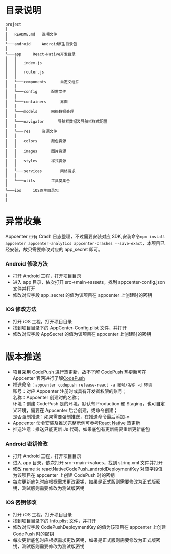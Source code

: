 # 目录说明

```
project
│
│   README.md   说明文件
│
└───android     Android原生目录包
│
└───app     React-Native开发目录
│   │
│   │   index.js
│   │
│   │   router.js
│   │
│   └───components      自定义组件
│   │
│   └───config      配置文件
│   │
│   └───containers      界面
│   │
│   └───models      网络数据处理
│   │
│   └───navigator      导航栏数据及导航栏样式配置
│   │
│   └───res     资源文件
│   │
│   │   colors      颜色资源
│   │
│   │   images      图片资源
│   │
│   │   styles      样式资源
│   │
│   └───services        网络请求
│   │
│   └───utils       工具类集合
│
└───ios     iOS原生目录包
|
|
```

# 异常收集

Appcenter 带有 Crash 日志整理，不过需要安装对应 SDK,安装命令`npm install appcenter appcenter-analytics appcenter-crashes --save-exact`，本项目已经安装，故只需要修改对应的 app_secret 即可。

### Android 修改方法

- 打开 Android 工程，打开项目目录
- 进入 app 目录，依次打开 src→main→assets，找到 appcenter-config.json 文件并打开
- 修改对应字段 app_secret 的值为该项目在 appcenter 上创建时的密钥

### iOS 修改方法

- 打开 iOS 工程，打开项目目录
- 找到项目目录下的 AppCenter-Config.plist 文件，并打开
- 修改对应字段 AppSecret 的值为该项目在 appcenter 上创建时的密钥

# 版本推送

- 项目采用 CodePush 进行热更新，故不了解 CodePush 热更新可在 Appcenter 官网进行了解[CodePush](https://docs.microsoft.com/en-us/appcenter/distribution/codepush/)
- 推送命令：`appcenter codepush release-react -a 账号/名称 -d 环境`  
  账号：对应 Appcenter 注册时或具有开发者权限的账号；  
  名称：Appcenter 创建时的名称；  
  环境：创建 CodePush 是的环境，默认有 Production 和 Staging，也可自定义环境，需要在 Appcenter 后台创建，或命令创建；  
  是否强制推送：如果需要强制推送，在推送命令最后添加`-m`
- Appcenter 命令安装及推送完整示例可参考[React Native 热更新](https://www.jianshu.com/p/a09005ddf509)
- 推送注意：推送只能更新 Js 代码，如果底包有更新需要重新更新底包

### Android 密钥修改

- 打开 Android 工程，打开项目目录
- 进入 app 目录，依次打开 src→main→values，找到 string.xml 文件并打开
- 修改 name 为 reactNativeCodePush_androidDeploymentKey 对应字段值为该项目在 appcenter 上创建 CodePush 时的密钥
- 每次更新底包时应根据需求更改密钥，如果是正式版则需要修改为正式版密钥，测试版则需要修改为测试版密钥

### iOS 密钥修改

- 打开 iOS 工程，打开项目目录
- 找到项目目录下的 Info.plist 文件，并打开
- 修改对应字段 CodePushDeploymentKey 的值为该项目在 appcenter 上创建 CodePush 时的密钥
- 每次更新底包时应根据需求更改密钥，如果是正式版则需要修改为正式版密钥，测试版则需要修改为测试版密钥
